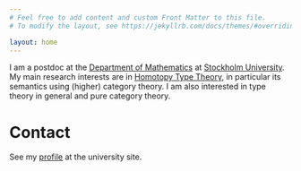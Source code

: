 ```yaml
---
# Feel free to add content and custom Front Matter to this file.
# To modify the layout, see https://jekyllrb.com/docs/themes/#overriding-theme-defaults

layout: home
---
```


I am a postdoc at the
[Department of Mathematics](https://www.su.se/matematiska-institutionen/)
at [Stockholm University](https://www.su.se/).
My main research interests are in
[Homotopy Type Theory](https://homotopytypetheory.org/),
in particular its semantics using (higher) category theory.
I am also interested in type theory in general and pure category theory.

# Contact #

See my [profile](https://www.su.se/profiles/taue1805-1.565619)
at the university site.
